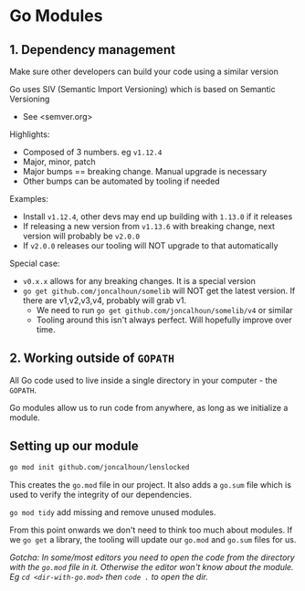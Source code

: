 # Go Modules

## 1. Dependency management

Make sure other developers can build your code using a similar version

Go uses SIV (Semantic Import Versioning) which is based on Semantic Versioning
- See <semver.org>

Highlights:
- Composed of 3 numbers. eg `v1.12.4`
- Major, minor, patch
- Major bumps == breaking change. Manual upgrade is necessary
- Other bumps can be automated by tooling if needed

Examples:
- Install `v1.12.4`, other devs may end up building with `1.13.0` if it releases
- If releasing a new version from `v1.13.6` with breaking change, next version will probably be `v2.0.0`
- If `v2.0.0` releases our tooling will NOT upgrade to that automatically

Special case:
- `v0.x.x` allows for any breaking changes. It is a special version
- `go get github.com/joncalhoun/somelib` will NOT get the latest version. If there are v1,v2,v3,v4, probably will grab v1.
  - We need to run `go get github.com/joncalhoun/somelib/v4` or similar
  - Tooling around this isn't always perfect. Will hopefully improve over time.

## 2. Working outside of `GOPATH`

All Go code used to live inside a single directory in your computer - the `GOPATH`.

Go modules allow us to run code from anywhere, as long as we initialize a module.

## Setting up our module

```bash
go mod init github.com/joncalhoun/lenslocked
```

This creates the `go.mod` file in our project. It also adds a `go.sum` file which is used to verify the integrity of our dependencies.

`go mod tidy` add missing and remove unused modules.

From this point onwards we don't need to think too much about modules. If we `go get` a library, the tooling will update our `go.mod` and `go.sum` files for us.

*Gotcha: In some/most editors you need to open the code from the directory with the `go.mod` file in it. Otherwise the editor won't know about the module. Eg `cd <dir-with-go.mod>` then `code .` to open the dir.*